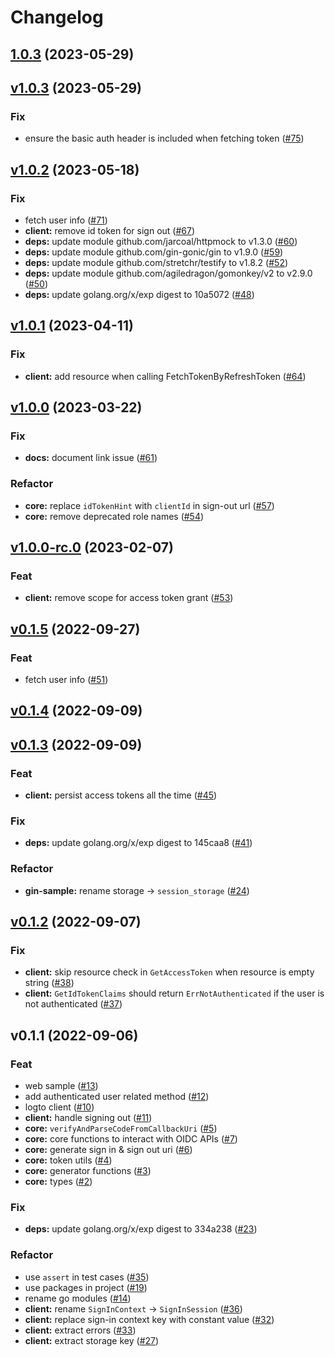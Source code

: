 # Changelog

## [1.0.3](https://github.com/logto-io/go/compare/v1.0.3...1.0.3) (2023-05-29)


## [v1.0.3](https://github.com/logto-io/go/compare/v1.0.2...v1.0.3) (2023-05-29)

### Fix

* ensure the basic auth header is included when fetching token ([#75](https://github.com/logto-io/go/issues/75))


## [v1.0.2](https://github.com/logto-io/go/compare/v1.0.1...v1.0.2) (2023-05-18)

### Fix

* fetch user info ([#71](https://github.com/logto-io/go/issues/71))
* **client:** remove id token for sign out ([#67](https://github.com/logto-io/go/issues/67))
* **deps:** update module github.com/jarcoal/httpmock to v1.3.0 ([#60](https://github.com/logto-io/go/issues/60))
* **deps:** update module github.com/gin-gonic/gin to v1.9.0 ([#59](https://github.com/logto-io/go/issues/59))
* **deps:** update module github.com/stretchr/testify to v1.8.2 ([#52](https://github.com/logto-io/go/issues/52))
* **deps:** update module github.com/agiledragon/gomonkey/v2 to v2.9.0 ([#50](https://github.com/logto-io/go/issues/50))
* **deps:** update golang.org/x/exp digest to 10a5072 ([#48](https://github.com/logto-io/go/issues/48))


## [v1.0.1](https://github.com/logto-io/go/compare/v1.0.0...v1.0.1) (2023-04-11)

### Fix

* **client:** add resource when calling FetchTokenByRefreshToken ([#64](https://github.com/logto-io/go/issues/64))


## [v1.0.0](https://github.com/logto-io/go/compare/v1.0.0-rc.0...v1.0.0) (2023-03-22)

### Fix

* **docs:** document link issue ([#61](https://github.com/logto-io/go/issues/61))

### Refactor

* **core:** replace `idTokenHint` with `clientId` in sign-out url ([#57](https://github.com/logto-io/go/issues/57))
* **core:** remove deprecated role names ([#54](https://github.com/logto-io/go/issues/54))


## [v1.0.0-rc.0](https://github.com/logto-io/go/compare/v0.1.5...v1.0.0-rc.0) (2023-02-07)

### Feat

* **client:** remove scope for access token grant ([#53](https://github.com/logto-io/go/issues/53))


## [v0.1.5](https://github.com/logto-io/go/compare/v0.1.4...v0.1.5) (2022-09-27)

### Feat

* fetch user info ([#51](https://github.com/logto-io/go/issues/51))


## [v0.1.4](https://github.com/logto-io/go/compare/v0.1.3...v0.1.4) (2022-09-09)


## [v0.1.3](https://github.com/logto-io/go/compare/v0.1.2...v0.1.3) (2022-09-09)

### Feat

* **client:** persist access tokens all the time ([#45](https://github.com/logto-io/go/issues/45))

### Fix

* **deps:** update golang.org/x/exp digest to 145caa8 ([#41](https://github.com/logto-io/go/issues/41))

### Refactor

* **gin-sample:** rename storage -> `session_storage` ([#24](https://github.com/logto-io/go/issues/24))


## [v0.1.2](https://github.com/logto-io/go/compare/v0.1.1...v0.1.2) (2022-09-07)

### Fix

* **client:** skip resource check in `GetAccessToken` when resource is empty string ([#38](https://github.com/logto-io/go/issues/38))
* **client:** `GetIdTokenClaims` should return `ErrNotAuthenticated` if the user is not authenticated ([#37](https://github.com/logto-io/go/issues/37))


## v0.1.1 (2022-09-06)

### Feat

* web sample ([#13](https://github.com/logto-io/go/issues/13))
* add authenticated user related method ([#12](https://github.com/logto-io/go/issues/12))
* logto client ([#10](https://github.com/logto-io/go/issues/10))
* **client:** handle signing out ([#11](https://github.com/logto-io/go/issues/11))
* **core:** `verifyAndParseCodeFromCallbackUri` ([#5](https://github.com/logto-io/go/issues/5))
* **core:** core functions to interact with OIDC APIs ([#7](https://github.com/logto-io/go/issues/7))
* **core:** generate sign in & sign out uri ([#6](https://github.com/logto-io/go/issues/6))
* **core:** token utils ([#4](https://github.com/logto-io/go/issues/4))
* **core:** generator functions ([#3](https://github.com/logto-io/go/issues/3))
* **core:** types ([#2](https://github.com/logto-io/go/issues/2))

### Fix

* **deps:** update golang.org/x/exp digest to 334a238 ([#23](https://github.com/logto-io/go/issues/23))

### Refactor

* use `assert` in test cases ([#35](https://github.com/logto-io/go/issues/35))
* use packages in project ([#19](https://github.com/logto-io/go/issues/19))
* rename go modules ([#14](https://github.com/logto-io/go/issues/14))
* **client:** rename `SignInContext` -> `SignInSession` ([#36](https://github.com/logto-io/go/issues/36))
* **client:** replace sign-in context key with constant value ([#32](https://github.com/logto-io/go/issues/32))
* **client:** extract errors ([#33](https://github.com/logto-io/go/issues/33))
* **client:** extract storage key ([#27](https://github.com/logto-io/go/issues/27))

